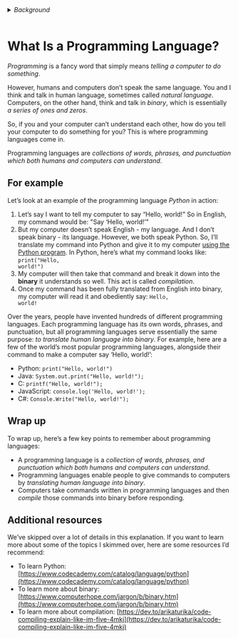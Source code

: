 <details>
<summary><i>Background</i></summary>

I wrote this document to explain the basics of programming languages and how they work, with the goal of providing some context for someone who previously had none. The intended audience for this document is the person who has used computers before, but knows nothing about how they work.

</details>
</br>

# What Is a Programming Language?

_Programming_ is a fancy word that simply means _telling a computer to do something_.

However, humans and computers don’t speak the same language. You and I think and talk in human language, sometimes called _natural language_. Computers, on the other hand, think and talk in _binary_, which is essentially _a series of ones and zeros_.

So, if you and your computer can’t understand each other, how do you tell your computer to do something for you? This is where programming languages come in.

Programming languages are _collections of words, phrases, and punctuation which both humans and computers can understand_.


## For example

Let’s look at an example of the programming language _Python_ in action:

1. Let’s say I want to tell my computer to say “Hello, world!” So in English, my command would be: "Say ‘Hello, world!’"
2. But my computer doesn’t speak English - my language. And I don’t speak binary - its language. However, we both speak Python. So, I’ll translate my command into Python and give it to my computer [using the Python program](https://www.python.org/downloads/). In Python, here’s what my command looks like: <code>print("Hello, world!")</code>
3. My computer will then take that command and break it down into the <strong>binary</strong> it understands so well. This act is called <em>compilation</em>.
4. Once my command has been fully translated from English into binary, my computer will read it and obediently say: <code>Hello, world!</code>

Over the years, people have invented hundreds of different programming languages. Each programming language has its own words, phrases, and punctuation, but all programming languages serve essentially the same purpose: <em>to translate human language into binary</em>. For example, here are a few of the world’s most popular programming languages, alongside their command to make a computer say ‘Hello, world!’:

* Python: <code>print("Hello, world!")</code>
* Java: <code>System.out.print("Hello, world!");</code>
* C: <code>printf("Hello, world!");</code>
* JavaScript: <code>console.log('Hello, world!');</code>
* C#: <code>Console.Write("Hello, world!");</code>


## Wrap up

To wrap up, here’s a few key points to remember about programming languages:

* A programming language is a _collection of words, phrases, and punctuation which both humans and computers can understand_.
* Programming languages enable people to give commands to computers by _translating human language into binary_.
* Computers take commands written in programming languages and then _compile_ those commands into binary before responding.


## Additional resources

We’ve skipped over a lot of details in this explanation. If you want to learn more about some of the topics I skimmed over, here are some resources I’d recommend:

* To learn Python: [https://www.codecademy.com/catalog/language/python](https://www.codecademy.com/catalog/language/python)
* To learn more about binary: [https://www.computerhope.com/jargon/b/binary.htm](https://www.computerhope.com/jargon/b/binary.htm)
* To learn more about compilation: [https://dev.to/arikaturika/code-compiling-explain-like-im-five-4mkj](https://dev.to/arikaturika/code-compiling-explain-like-im-five-4mkj)